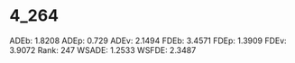 # 4_264

ADEb: 1.8208
ADEp: 0.729
ADEv: 2.1494
FDEb: 3.4571
FDEp: 1.3909
FDEv: 3.9072
Rank: 247
WSADE: 1.2533
WSFDE: 2.3487